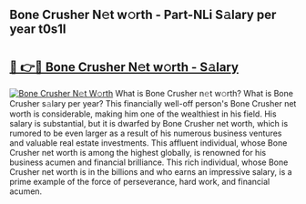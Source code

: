 ## Bone Crusher N𝚎t w𝚘rth - Part-NLi S𝚊lary per year t0s1I

# <h2><a href="http://gc0p2d.nevu.top/?p=Bone+Crusher">🔗 👉🔴 Bone Crusher N𝚎t w𝚘rth - S𝚊lary</a></h2>

[![Bone Crusher N𝚎t W𝚘rth](https://i.imgur.com/Oavwk0R.jpeg)](http://gc0p2d.nevu.top/?p=Bone+Crusher)
What is Bone Crusher n𝚎t w𝚘rth? What is Bone Crusher s𝚊lary per year?
This financially well-off person's Bone Crusher net worth is considerable, making him one of the wealthiest in his field. His salary is substantial, but it is dwarfed by Bone Crusher net worth, which is rumored to be even larger as a result of his numerous business ventures and valuable real estate investments. This affluent individual, whose Bone Crusher net worth is among the highest globally, is renowned for his business acumen and financial brilliance. This rich individual, whose Bone Crusher net worth is in the billions and who earns an impressive salary, is a prime example of the force of perseverance, hard work, and financial acumen.
